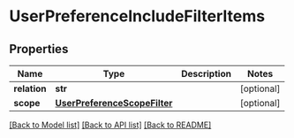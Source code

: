 # UserPreferenceIncludeFilterItems

## Properties
Name | Type | Description | Notes
------------ | ------------- | ------------- | -------------
**relation** | **str** |  | [optional] 
**scope** | [**UserPreferenceScopeFilter**](UserPreferenceScopeFilter.md) |  | [optional] 

[[Back to Model list]](../README.md#documentation-for-models) [[Back to API list]](../README.md#documentation-for-api-endpoints) [[Back to README]](../README.md)

